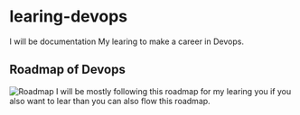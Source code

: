 # learing-devops
I will be documentation My learing to make a career in Devops.
## Roadmap of Devops
![Roadmap](https://roadmap.sh/roadmaps/devops.png)
I will be mostly following this roadmap for my learing you if you also want to lear than you can also flow this roadmap.
